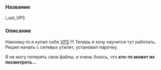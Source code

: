 ### Название

i_set_VPS

### Описание

Наконец-то я  купил себе [VPS](http://ваш_сайт:1337) !!! Теперь я хочу научится тут работать. Решил начать с сетевых утилит, установил парочку.

Я не могу потерять свои файлы, и очень боюсь, что **кто-то может их посмотреть...**

